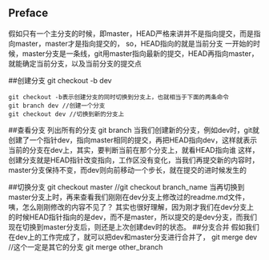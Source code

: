 ## Preface
假如只有一个主分支的时候，即master，HEAD严格来讲并不是指向提交，而是指向master，master才是指向提交的，
so，HEAD指向的就是当前分支
一开始的时候，master分支是一条线，git用master指向最新的提交，HEAD再指向master，就能确定当前分支，以及当前分支的提交点

##创建分支
	git checkout -b dev
		
	git checkout -b表示创建分支的同时切换到分支上，也就相当于下面的两条命令
	git branch dev //创建一个分支
	git checkout dev //切换到新的分支上
					
##查看分支
列出所有的分支
	git branch
当我们创建新的分支，例如dev时，git就创建了一个指针dev，指向master相同的提交，再把HEAD指向dev，这样就表示当前的分支在dev上，其实，要判断当前在那个分支上，就看HEAD指向谁
这样，创建分支就是HEAD指针改变指向，工作区没有变化，当我们再提交新的内容时，master分支保持不变，而dev则向前移动一个步长，就在提交的进时候发生的


##切换分支
	git checkout master //git checkout branch_name
	当再切换到master分支上时，再来查看我们刚刚在dev分支上修改过的readme.md文件，咦，怎么刚刚修改的内容不见了？
	其实也很好理解，因为刚才我们在dev分支上的时候HEAD指针指向的是dev，而不是master，所以提交的是dev分支，而我们现在切换到master分支后，则还是上次创建dev时的状态。
	##分支合并
	假如我们在dev上的工作完成了，就可以把dev和master分支进行合并了，
		git merge dev //这个一定是其它的分支 git merge other_branch
